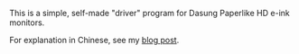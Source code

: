 This is a simple, self-made "driver" program for Dasung Paperlike HD e-ink monitors.

For explanation in Chinese, see my [blog post](https://blog.lilydjwg.me/2020/1/27/self-made-paperlike-program.214929.html).
